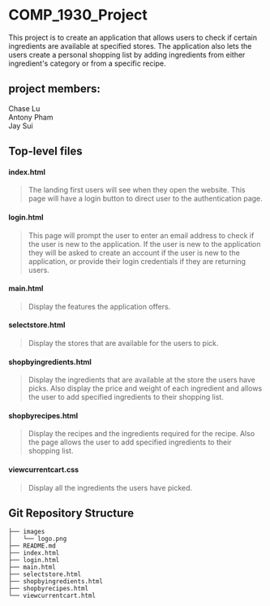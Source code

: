 # COMP_1930_Project
This project is to create an application that allows users to check if certain ingredients are available at specified stores. The application also lets the users create a personal shopping list by adding ingredients from either ingredient's category or from a specific recipe.

## project members:
Chase Lu\
Antony Pham\
Jay Sui


## Top-level files
#### index.html
> The landing first users will see when they open the website. This page will have a login button to direct user to the authentication page.

#### login.html
> This page will prompt the user to enter an email address to check if the user is new to the application. If the user is new to the application they will be asked to create an account if the user is new to the application, or provide their login credentials if they are returning users.

#### main.html
> Display the features the application offers.

#### selectstore.html
> Display the stores that are available for the users to pick.

#### shopbyingredients.html
> Display the ingredients that are available at the store the users have picks. Also display the price and weight of each ingredient and allows the user to add specified ingredients to their shopping list.

#### shopbyrecipes.html
> Display the recipes and the ingredients required for the recipe. Also the page allows the user to add specified ingredients to their shopping list.

#### viewcurrentcart.css


> Display all the ingredients the users have picked.


## Git Repository Structure
```
├── images
│   └── logo.png
├── README.md
├── index.html
├── login.html
├── main.html
├── selectstore.html
├── shopbyingredients.html
├── shopbyrecipes.html
└── viewcurrentcart.html
```
